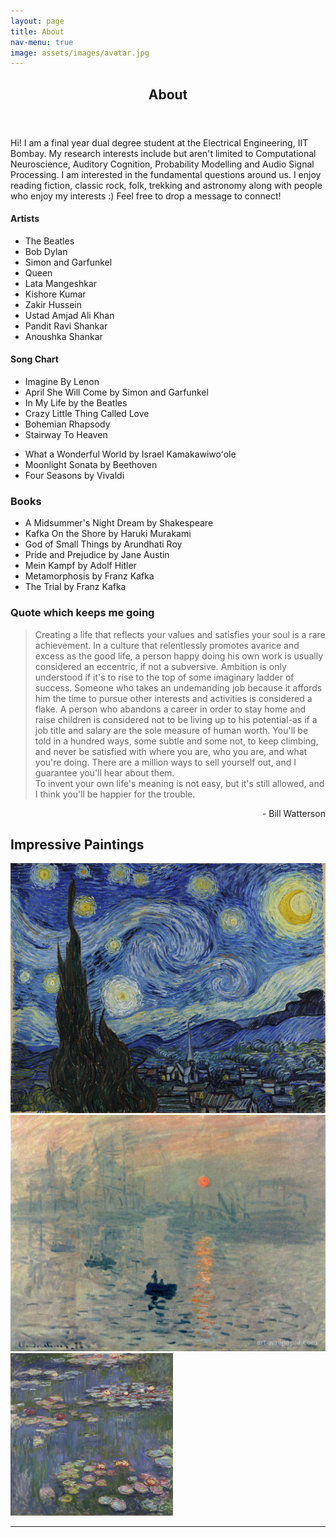 ```yaml
---
layout: page
title: About
nav-menu: true
image: assets/images/avatar.jpg
---
```


<!-- Main -->
<div id="main" class="alt">

<!-- One -->
<section id="one">
	<div class="inner">
		<header class="major">
			<h1>About</h1>
		</header>

<!-- Content -->
<!-- <h2 id="content">Short Introduction</h2> -->
<p>Hi! I am a final year dual degree student at the Electrical Engineering, IIT Bombay. My research interests include but aren't limited to Computational Neuroscience, Auditory Cognition, Probability Modelling and Audio Signal Processing. I am interested in the fundamental questions around us. I enjoy reading fiction, classic rock, folk, trekking and astronomy along with people who enjoy my interests :) Feel free to drop a message to connect!</p>

<!-- <div class="box alt">
	<h3>Transformation through ages</h3>
	<div class="row 50% uniform">
		<div class="4u"><span class="image fit"><img src="assets/images/self_1.jpg" alt="" /></span></div>
		<div class="4u"><span class="image fit"><img src="assets/images/self_3.jpg" alt="" /></span></div>
		<div class="4u"><span class="image fit"><img src="assets/images/self_5.jpg" alt="" /></span></div>
	</div>
</div> -->


<div class="row">
	<!-- Break -->
	<div class="4u 12u$(medium)">
		<h4>Artists</h4>
		<ul>
			<li>The Beatles</li>
			<li>Bob Dylan</li>
			<li>Simon and Garfunkel</li>
			<li>Queen</li>
			<li>Lata Mangeshkar</li>
			<li>Kishore Kumar</li>
			<li>Zakir Hussein</li>
			<li>Ustad Amjad Ali Khan</li>
			<li>Pandit Ravi Shankar</li>
			<li>Anoushka Shankar</li>
		</ul>
	</div>
	<div class="4u 12u$(medium)">
		<h4>Song Chart</h4>
		<ul>
			<li>Imagine By Lenon</li>
			<li>April She Will Come by Simon and Garfunkel</li>
			<li>In My Life by the Beatles</li>
			<li>Crazy Little Thing Called Love</li>
			<li>Bohemian Rhapsody</li>
			<li>Stairway To Heaven</li>
		</ul>
	</div>
	<div class="4u$ 12u$(medium)">
		<!-- <h4>On Loop Songs</h4> -->
		<ul>
			<li>What a Wonderful World by Israel Kamakawiwoʻole</li>
			<li>Moonlight Sonata by Beethoven</li>
			<li>Four Seasons by Vivaldi</li>
		</ul>
	</div>
	<!-- Break -->
	<div class="6u 12u$(medium)">
		<h3>Books</h3>
		<ul>
			<li>A Midsummer's Night Dream by Shakespeare</li>
			<li>Kafka On the Shore by Haruki Murakami</li>
			<li>God of Small Things by Arundhati Roy</li>
			<li>Pride and Prejudice by Jane Austin</li>
			<li>Mein Kampf by Adolf Hitler</li>
			<li>Metamorphosis by Franz Kafka</li>
			<li>The Trial by Franz Kafka</li>
		</ul>
	</div>
	<div class="6u 12u$(medium)">
		<h3>Quote which keeps me going</h3>
		<blockquote>Creating a life that reflects your values and satisfies your soul is a rare achievement. In a culture that relentlessly promotes avarice and excess as the good life, a person happy doing his own work is usually considered an eccentric, if not a subversive. Ambition is only understood if it's to rise to the top of some imaginary ladder of success. Someone who takes an undemanding job because it affords him the time to pursue other interests and activities is considered a flake. A person who abandons a career in order to stay home and raise children is considered not to be living up to his potential-as if a job title and salary are the sole measure of human worth. You'll be told in a hundred ways, some subtle and some not, to keep climbing, and never be satisfied with where you are, who you are, and what you're doing. There are a million ways to sell yourself out, and I guarantee you'll hear about them.<br> To invent your own life's meaning is not easy, but it's still allowed, and I think you'll be happier for the trouble.</blockquote>
		<p style="text-align:right;">- Bill Watterson</p> 
	</div>
<!-- 	<div class="4u$ 12u$(medium)">
		<h3>Outdoor Activities</h3>
		<ul>
			<li>Gardening</li>
			<li>Hiking</li>
		</ul>
	</div>	 -->
</div>

<!-- <span class="image fit"><img src="assets/images/pic03.jpg" alt="" /></span> -->
<h2>Impressive Paintings</h2>
<div class="box alt">
	<div class="row 50% uniform">
		<div class="4u"><span class="image fit"><img src="assets/images/starry_night.jpg" alt="" /></span></div>
		<div class="4u"><span class="image fit"><img src="assets/images/impression_sunrise.jpg" alt="" /></span></div>
		<!-- <div class="4u$"><span class="image fit"><img src="assets/images/port.jpg" alt="" /></span></div> -->
		<div class="4u$"><span class="image fit"><img src="assets/images/water_lilies.jpg" alt="" /></span></div>
	</div>
</div>

<hr class="major" />

<!-- <div class="row">
	<div class="6u$ 12u$(small)">
		<h4>Social Media Profiles</h4>
		<ul class="icons">
			<li><a href="#" class="icon alt fa-github"><span class="label">Github</span></a></li>
			<li><a href="#" class="icon alt fa-facebook"><span class="label">Facebook</span></a></li>
			<li><a href="#" class="icon alt fa-instagram"><span class="label">Instagram</span></a></li>
			<li><a href="#" class="icon alt fa-twitter"><span class="label">Twitter</span></a></li>			
		</ul>
	</div>
</div> -->


<!-- <h4>Left &amp; Right</h4>
<p><span class="image left"><img src="assets/images/pic09.jpg" alt="" /></span>Lorem ipsum dolor sit accumsan interdum nisi, quis tincidunt felis sagittis eget. tempus euismod. Vestibulum ante ipsum primis in faucibus vestibulum. Blandit adipiscing eu felis iaculis volutpat ac adipiscing accumsan eu faucibus. Integer ac pellentesque praesent tincidunt felis sagittis eget. tempus euismod. Vestibulum ante ipsum primis sagittis eget. tempus euismod. Vestibulum ante ipsum primis in faucibus vestibulum. Blandit adipiscing eu felis iaculis volutpat ac adipiscing accumsan eu faucibus. Integer ac pellentesque praesent tincidunt felis sagittis eget tempus vestibulum ante ipsum primis in faucibus magna blandit adipiscing eu felis iaculis.</p>
<p><span class="image right"><img src="assets/images/pic10.jpg" alt="" /></span>Lorem ipsum dolor sit accumsan interdum nisi, quis tincidunt felis sagittis eget. tempus euismod. Vestibulum ante ipsum primis in faucibus vestibulum. Blandit adipiscing eu felis iaculis volutpat ac adipiscing accumsan eu faucibus. Integer ac pellentesque praesent tincidunt felis sagittis eget. tempus euismod. Vestibulum ante ipsum primis sagittis eget. tempus euismod. Vestibulum ante ipsum primis in faucibus vestibulum. Blandit adipiscing eu felis iaculis volutpat ac adipiscing accumsan eu faucibus. Integer ac pellentesque praesent tincidunt felis sagittis eget tempus vestibulum ante ipsum primis in faucibus magna blandit adipiscing eu felis iaculis.</p>
 -->


</div>
</section>

</div>
